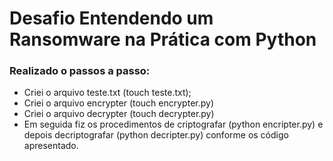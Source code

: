 # Desafio Entendendo um Ransomware na Prática com Python

### Realizado o passos a passo:

- Criei o arquivo teste.txt (touch teste.txt);
- Criei o arquivo encrypter (touch encrypter.py)
- Criei o arquivo decrypter (touch decrypter.py)
- Em seguida fiz os procedimentos de criptografar (python encripter.py) e depois decriptografar (python decripter.py) conforme os código apresentado.
